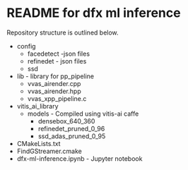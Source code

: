 # README for dfx ml inference 

Repository structure is outlined below. 

* config
	* facedetect -json files
	* refinedet - json files 
	* ssd
* lib - library for pp_pipeline 
	* vvas_airender.cpp
	* vvas_airender.hpp
	* vvas_xpp_pipeline.c
* vitis_ai_library
 	* models - Compiled using vitis-ai caffe
		* densebox_640_360
		* refinedet_pruned_0_96
		* ssd_adas_pruned_0_95
* CMakeLists.txt 
* FindGStreamer.cmake 
* dfx-ml-inference.ipynb - Jupyter notebook 
